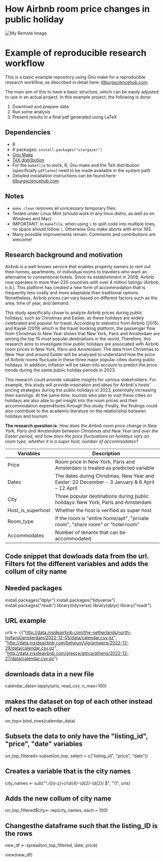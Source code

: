 # How Airbnb room price changes in public holiday

![My Remote Image](https://encrypted-tbn0.gstatic.com/images?q=tbn:ANd9GcTo7u0qTQbKIflvaXHLq2804eC3kHtveadKCQ&usqp=CAU)
# Example of reproducible research workflow 

This is a basic example repository using Gnu make for a reproducible research workflow, as described in detail here: [tilburgsciencehub.com](http://tilburgsciencehub.com/). 

The main aim of this to have a basic structure, which can be easily adjusted to use in an actual project.  In this example project, the following is done: 
1. Download and prepare data
2. Run some analysis
3. Present results in a final pdf generated using LaTeX

## Dependencies
- R 
- R packages: `install.packages("stargazer")`
- [Gnu Make](https://tilburgsciencehub.com/get/make) 
- [TeX distribution](https://tilburgsciencehub.com/get/latex/?utm_campaign=referral-short)
- For the `makefile` to work, R, Gnu make and the TeX distribution (specifically `pdflatex`) need to be made available in the system path 
- Detailed installation instructions can be found here: [tilburgsciencehub.com](http://tilburgsciencehub.com/)


## Notes
- `make clean` removes all unncessary temporary files. 
- Tested under Linux Mint (should work in any linux distro, as well as on Windows and Mac) 
- IMPORTANT: In `makefile`, when using `\` to split code into multiple lines, no space should follow `\`. Otherwise Gnu make aborts with error 193. 
- Many possible improvements remain. Comments and contributions are welcome!

## Research background and motivation
Airbnb is a well-known service that enables property owners to rent out their homes, apartments, or individual rooms to travelers who want an alternative to conventional hotels. Since its establishment in 2008, Airbnb now operates in more than 220 countries with over 4 million listings (Airbnb, n.d.). This platform has created a new form of accommodation that is frequently less costly and more adaptable than traditional options. Nonetheless, Airbnb prices can vary based on different factors such as the area, time of year, and demand. 

This study specifically chose to analyze Airbnb prices during public holidays, such as Christmas and Easter, as these holidays are widely celebrated and popular for travel. According to statistics from Airbnb (2015) and Kayak (2019) which is the travel booking platform, the passenger flow from Christmas to New Year shows that New York, Paris and Amsterdam are among the top 15 most popular destinations in the world. Therefore, this research aims to investigate how public holidays are associated with Airbnb room prices in New York, Paris and Amsterdam. The data from Christmas to New Year and around Easter will be analysed to understand how the price of Airbnb rooms fluctuate in these three major popular cities during public holidays. In addition, inflation will be taken into account to predict the price trends during the same public holiday periods in 2023.

This research could provide valuable insights for various stakeholders. For example, this study will provide inspiration and ideas for Airbnb's hosts’ pricing strategies during the public holidays in 2023, potentially increasing their earnings. At the same time, tourists who plan to visit these cities on holidays are also able to get insight into the room prices and their accommodation expenditures through this study. Finally, the findings could also contribute to the academic literature on the relationship between holidays and tourism.

**The research question is**: 
*How does the Airbnb room price change in New York, Paris and Amsterdam  between Christmas and New Year and over the Easter period, and how does the price fluctuations on holidays  vary on room type, whether it is a super host, number of accommodates?*


| Variables         | Description   |
| -------------     | ------------- |
| Price             | Room price in New York, Paris and Amsterdam is treated as predicted variable |
| Dates             | The dates during Christmas, New Year and Easter: 22 December - 3 January & 6 April – 12 April |
| City              | Three popular destinations during public holidays: New York, Paris and Amsterdam  |
| Host_is_superhost | Whether the host is verified as super host|
| Room_type         | If the room is "entire home/apt", "private room", "share room" or "hotel room" |
| Accommodates      | Number of tenants that can be accommodated |



## Code snippet that dowloads data from the url. Filters fot the different variables and adds the collum of city name

## Needed packages
install.packages("dplyr")
install.packages("tidyverse")
install.packages("readr")
library(tidyverse)
library(dplyr)
library("readr")

## URL example
urls <- c("http://data.insideairbnb.com/the-netherlands/north-holland/amsterdam/2022-12-05/data/calendar.csv.gz", "http://data.insideairbnb.com/belgium/vlg/antwerp/2022-12-29/data/calendar.csv.gz", "http://data.insideairbnb.com/greece/attica/athens/2022-12-27/data/calendar.csv.gz")

## downloads data in a new file

calendar_data<-lapply(urls, read_csv, n_max=100)

## makes the dataset on top of each other instead of next to each other
on_top<-bind_rows(calendar_data)

## Subsets the data to only have the "listing_id", "price", "date" variables
on_top_filtered<-subset(on_top, select = c("listing_id", "price", "date"))

## Creates a variable that is the city names
city_names <- sub("^.*/([a-z]+)/\\d{4}-\\d{2}-\\d{2}/.*$", "\\1", urls)

## Adds the new collum of city name
on_top_filtered$city<- rep(city_names, each = 100)

## Changesthe dataframe such that the listing_ID is the rows
new_df <- spread(on_top_filtered, date, price)


view(new_df)


